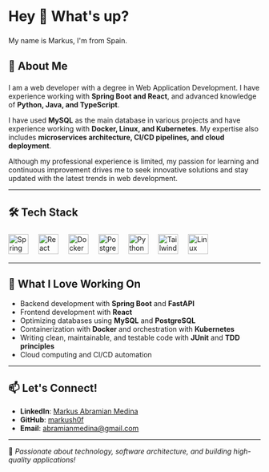 <h1 align="left">Hey 👋 What's up?</h1>

###

<p align="left">My name is Markus, I'm from Spain.</p>

###

<h2 align="left">🚀 About Me</h2>

###

I am a web developer with a degree in Web Application Development. I have experience working with **Spring Boot and React**, and advanced knowledge of **Python, Java, and TypeScript**.  

I have used **MySQL** as the main database in various projects and have experience working with **Docker, Linux, and Kubernetes**. My expertise also includes **microservices architecture, CI/CD pipelines, and cloud deployment**.  

Although my professional experience is limited, my passion for learning and continuous improvement drives me to seek innovative solutions and stay updated with the latest trends in web development.

---

<h2 align="left">🛠️ Tech Stack</h2>

###

<div align="left">
  <img src="https://cdn.jsdelivr.net/gh/devicons/devicon/icons/spring/spring-original.svg" height="40" alt="Spring Boot logo" />
  <img width="12" />
  <img src="https://cdn.jsdelivr.net/gh/devicons/devicon/icons/react/react-original.svg" height="40" alt="React logo" />
  <img width="12" />
  <img src="https://cdn.jsdelivr.net/gh/devicons/devicon/icons/docker/docker-original.svg" height="40" alt="Docker logo" />
  <img width="12" />
  <img src="https://cdn.jsdelivr.net/gh/devicons/devicon/icons/postgresql/postgresql-original.svg" height="40" alt="PostgreSQL logo" />
  <img width="12" />
  <img src="https://cdn.jsdelivr.net/gh/devicons/devicon/icons/python/python-original.svg" height="40" alt="Python logo" />
  <img width="12" />
  <img src="https://cdn.jsdelivr.net/gh/devicons/devicon/icons/tailwindcss/tailwindcss-original-wordmark.svg" height="40" alt="Tailwind CSS logo" />
  <img width="12" />
  <img src="https://cdn.jsdelivr.net/gh/devicons/devicon/icons/linux/linux-original.svg" height="40" alt="Linux logo" />
</div>

---

<h2 align="left">🌟 What I Love Working On</h2>

- Backend development with **Spring Boot** and **FastAPI**
- Frontend development with **React**
- Optimizing databases using **MySQL** and **PostgreSQL**
- Containerization with **Docker** and orchestration with **Kubernetes**
- Writing clean, maintainable, and testable code with **JUnit** and **TDD principles**
- Cloud computing and CI/CD automation
---

<h2 align="left">📫 Let's Connect!</h2>

- **LinkedIn**: [Markus Abramian Medina](www.linkedin.com/in/markus-abramian-medina-1b0281273)  
- **GitHub**: [markush0f](https://github.com/your-profile)  
- **Email**: abramianmedina@gmail.com

---

🚀 _Passionate about technology, software architecture, and building high-quality applications!_  
